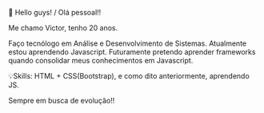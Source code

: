  👋 Hello guys! / Olá pessoal!!


Me chamo Victor, tenho 20 anos.

Faço tecnólogo em Análise e Desenvolvimento de Sistemas. Atualmente estou aprendendo Javascript. Futuramente pretendo aprender frameworks 
quando consolidar meus conhecimentos em Javascript.


💡Skills: HTML + CSS(Bootstrap), e como dito anteriormente, aprendendo JS.


Sempre em busca de evolução!!




